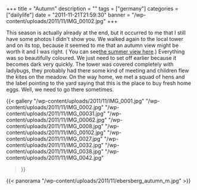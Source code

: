 +++
title = "Autumn"
description = ""
tags = ["germany"]
categories = ["dailylife"]
date = "2011-11-21T21:59:30"
banner = "/wp-content/uploads/2011/11/IMG_00102.jpg"
+++

This season is actually already at the end, but it occurred to me that I still have some photos I didn't show you. We walked again to the local tower and on its top,
because it seemed to me that an autumn view might be worth it and I was right. ( You can see<a
href="http://www.ajka-andrej.com/2011/08/31/ebersberg/">the summer view here</a>.) Everything was
so beautifully coloured. We just need to set off earlier because it becomes dark very quickly.  The
tower was covered completely with ladybugs, they probably had there some kind of meeting and
children flew the kites on the meadow. On the way home, we met a squad of hens and the label
pointing to the yard saying that this is the place to buy fresh home eggs. Well, we need to go
there sometimes.

{{< gallery
    "/wp-content/uploads/2011/11/IMG_0001.jpg"
    "/wp-content/uploads/2011/11/IMG_0002.jpg"
    "/wp-content/uploads/2011/11/IMG_00031.jpg"
    "/wp-content/uploads/2011/11/IMG_00062.jpg"
    "/wp-content/uploads/2011/11/IMG_0008.jpg"
    "/wp-content/uploads/2011/11/IMG_00102.jpg"
    "/wp-content/uploads/2011/11/IMG_0027.jpg"
    "/wp-content/uploads/2011/11/IMG_0032.jpg"
    "/wp-content/uploads/2011/11/IMG_0038.jpg"
    "/wp-content/uploads/2011/11/IMG_0042.jpg"
>}}

{{< panorama "/wp-content/uploads/2011/11/ebersberg_autumn_m.jpg"  >}}